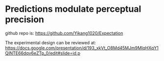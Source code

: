 # Predictions modulate perceptual precision


github repo is: https://github.com/Yikang1020/Expectation

The experimental design can be reviewed at: https://docs.google.com/presentation/d/193_xkVt_O8Md45MJm9MIqHXqY1QINTE66dqv6eZTp_0/edit#slide=id.p



